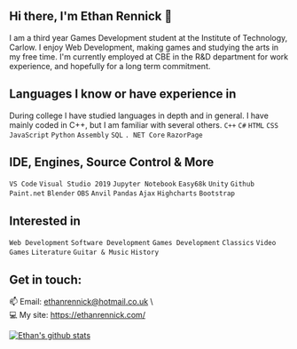 ## Hi there, I'm Ethan Rennick 👋
I am a third year Games Development student at the Institute of Technology, Carlow. I enjoy Web Development, making games and studying the arts in my free time. I'm currently employed at CBE in the R&D department for work experience, and hopefully for a long term commitment.

## Languages I know or have experience in

During college I have studied languages in depth and in general. I have mainly coded in C++, but I am familiar with several others.
`C++` `C#` `HTML` `CSS` `JavaScript` `Python` `Assembly` `SQL` `. NET Core` `RazorPage`

## IDE, Engines, Source Control & More
`VS Code` `Visual Studio 2019` `Jupyter Notebook` `Easy68k` `Unity` `Github` `Paint.net` `Blender` `OBS` `Anvil` `Pandas` `Ajax` `Highcharts` `Bootstrap`

## Interested in
`Web Development` `Software Development` `Games Development` `Classics` `Video Games` `Literature` `Guitar & Music` `History` 

## Get in touch:
 :mailbox: Email: ethanrennick@hotmail.co.uk \ <br>
 :computer: My site: https://ethanrennick.com/ <br>
 
 [![Ethan's github stats](https://github-readme-stats.vercel.app/api?username=EthanRennick)](https://github.com/anuraghazra/github-readme-stats)
 
<!--
**EthanRennick/EthanRennick** is a ✨ _special_ ✨ repository because its `README.md` (this file) appears on your GitHub profile.

Here are some ideas to get you started:

- 🔭 I’m currently working on ...
- 🌱 I’m currently learning ...
- 👯 I’m looking to collaborate on ...
- 🤔 I’m looking for help with ...
- 💬 Ask me about ...
- 📫 How to reach me: ...
- 😄 Pronouns: ...
- ⚡ Fun fact: ...
-->
